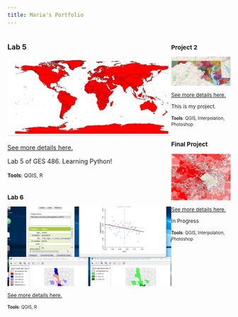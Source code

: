 ```yaml
---
title: Maria's Portfolio
---
```

<!--This is the first row of projects -->
<div style="display:table-row; width:100%; table-layout: fixed">
<div style="display: table-cell; width:370px; margin-right:3px" markdown="1">

### Lab 5

![snap.PNG](Lab_5/snap.PNG)

[See more details here.](https://github.com/Maria37/maria37.github.io/blob/master/Lab_5/Lab_5.md)

Lab 5 of GES 486. Learning Python! 

<small>__Tools__: QGIS, R

<div style="display: table-cell; width:370px" markdown="1">

### Lab 6

![L6.JPG](Lab_6/L6.JPG)

[See more details here.](https://github.com/Maria37/maria37.github.io/blob/master/Lab_6/Lab6.md)


<small>__Tools__: QGIS, R</small>

</div>
</div>


<!--This is the second row of projects -->
<div style="display:table-row; width:100%; table-layout: fixed">
<div style="display: table-cell; width:370px; margin-right:3px" markdown="1">
  


### Project 2 

![p2.JPG](Project_2/p2.JPG)

[See more details here.](https://github.com/Maria37/maria37.github.io/blob/master/Project_2/project2.md)

This is my project.

<small>__Tools__: QGIS, Interpolation, Photoshop</small>

<div style="display: table-cell; width:370px" markdown="1">
</div>


### Final Project 

![screenshot.PNG](Project_2/screenshot.PNG)

[See more details here.](https://github.com/Maria37/maria37.github.io/blob/master/Final_Project/final_project.md)

In Progress

<small>__Tools__: QGIS, Interpolation, Photoshop


<div style="display: table-cell; width:370px" markdown="1">



</div>
</div>
